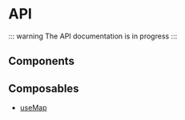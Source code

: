 <script setup>
import { data } from './components.data.js';
const byType = data.reduce((memo, component) => {
  const type = component.params.type;
  if (!memo.has(type)) {
    memo.set(type, []);
  }
  memo.get(type).push(component);
  return memo;
}, new Map());
</script>

# API

::: warning
The API documentation is in progress
:::

## Components

<template v-for="[type, components] of byType.entries()">
  <h3 v-if="type != 'components'">{{ type[0].toUpperCase() }}{{ type.slice(1) }}</h3>
  <ul>
    <li v-for="component of components.sort()">
      <a :href="`${component.params.component}`">{{ component.params.title }}</a>:
      {{ component.params.description }}
     </li>
  </ul>
</template>

## Composables

- [useMap](./composables.md#usemap)
